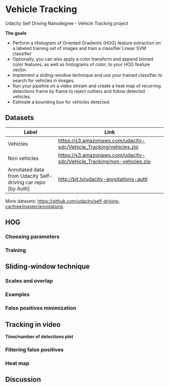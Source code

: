 # Vehicle Tracking
Udacity Self Driving Nanodegree - Vehicle Tracking project

**The goals**

- Perform a Histogram of Oriented Gradients (HOG) feature extraction on a labeled training set of images and train a classifier Linear SVM classifier
- Optionally, you can also apply a color transform and append binned color features, as well as histograms of color, to your HOG feature vector.
- Implement a sliding-window technique and use your trained classifier to search for vehicles in images.
- Run your pipeline on a video stream and create a heat map of recurring detections frame by frame to reject outliers and follow detected vehicles.
- Estimate a bounding box for vehicles detected.

## Datasets



|Label | Link|
|----- |---- |
|Vehicles | https://s3.amazonaws.com/udacity-sdc/Vehicle_Tracking/vehicles.zip |
|Non vehicles | https://s3.amazonaws.com/udacity-sdc/Vehicle_Tracking/non-vehicles.zip |
|Annotated data from Udacity Self-driving car repo [by Autti] | http://bit.ly/udacity-annotations-autti |

More datasets:
https://github.com/udacity/self-driving-car/tree/master/annotations


## HOG

### Choosing parameters

### Training


## Sliding-window technique

### Scales and overlap

### Examples

### False positives minimization


## Tracking in video

**Time/number of detections plot**

### Filtering false positives

### Heat map


## Discussion
